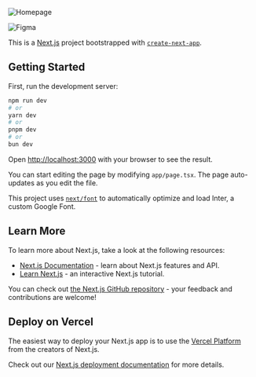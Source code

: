 ![Homepage](https://media.discordapp.net/attachments/1075996497407123509/1230325802978115724/image.png?ex=6632e931&is=66207431&hm=bf6fc9818cfbcbf947b2796457d243c017421552e4cfe7e777120c3c9c90adae&=&format=webp&quality=lossless&width=775&height=415)

![Figma](https://media.discordapp.net/attachments/1075996497407123509/1230325802667606046/Captura_de_tela_2024-04-17_221255.png?ex=6632e931&is=66207431&hm=a3c41f81a771e696d90c1e0ca68dcf66b8fbc6c73beadf0a9553995047dac851&=&format=webp&quality=lossless&width=728&height=415)

This is a [Next.js](https://nextjs.org/) project bootstrapped with [`create-next-app`](https://github.com/vercel/next.js/tree/canary/packages/create-next-app).

## Getting Started

First, run the development server:

```bash
npm run dev
# or
yarn dev
# or
pnpm dev
# or
bun dev
```

Open [http://localhost:3000](http://localhost:3000) with your browser to see the result.

You can start editing the page by modifying `app/page.tsx`. The page auto-updates as you edit the file.

This project uses [`next/font`](https://nextjs.org/docs/basic-features/font-optimization) to automatically optimize and load Inter, a custom Google Font.

## Learn More

To learn more about Next.js, take a look at the following resources:

- [Next.js Documentation](https://nextjs.org/docs) - learn about Next.js features and API.
- [Learn Next.js](https://nextjs.org/learn) - an interactive Next.js tutorial.

You can check out [the Next.js GitHub repository](https://github.com/vercel/next.js/) - your feedback and contributions are welcome!

## Deploy on Vercel

The easiest way to deploy your Next.js app is to use the [Vercel Platform](https://vercel.com/new?utm_medium=default-template&filter=next.js&utm_source=create-next-app&utm_campaign=create-next-app-readme) from the creators of Next.js.

Check out our [Next.js deployment documentation](https://nextjs.org/docs/deployment) for more details.
